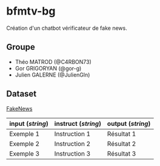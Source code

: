 # bfmtv-bg
Création d'un chatbot vérificateur de fake news.

## Groupe
- Théo MATROD (@C4RBON73)
- Gor GRIGORYAN (@gor-g)
- Julien GALERNE (@JulienGln)

## Dataset
[FakeNews](https://huggingface.co/datasets/IJUN/FakeNews)

| **input** (*string*) | **instruct** (*string*) | **output** (*string*) |
|----------------------|-------------------------|------------------------|
| Exemple 1            | Instruction 1           | Résultat 1             |
| Exemple 2            | Instruction 2           | Résultat 2             |
| Exemple 3            | Instruction 3           | Résultat 3             |
